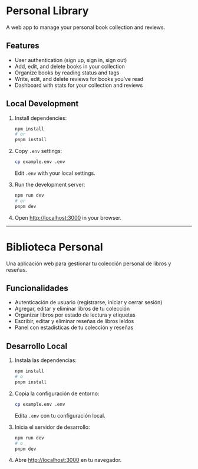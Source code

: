 # Personal Library

A web app to manage your personal book collection and reviews.

## Features

- User authentication (sign up, sign in, sign out)
- Add, edit, and delete books in your collection
- Organize books by reading status and tags
- Write, edit, and delete reviews for books you’ve read
- Dashboard with stats for your collection and reviews

## Local Development

1. Install dependencies:
   ```bash
   npm install
   # or
   pnpm install
   ```
2. Copy `.env` settings:
   ```bash
   cp example.env .env
   ```
   Edit `.env` with your local settings.

3. Run the development server:
   ```bash
   npm run dev
   # or
   pnpm dev
   ```
4. Open [http://localhost:3000](http://localhost:3000) in your browser.

---

# Biblioteca Personal

Una aplicación web para gestionar tu colección personal de libros y reseñas.

## Funcionalidades

- Autenticación de usuario (registrarse, iniciar y cerrar sesión)
- Agregar, editar y eliminar libros de tu colección
- Organizar libros por estado de lectura y etiquetas
- Escribir, editar y eliminar reseñas de libros leídos
- Panel con estadísticas de tu colección y reseñas

## Desarrollo Local

1. Instala las dependencias:
   ```bash
   npm install
   # o
   pnpm install
   ```
2. Copia la configuración de entorno:
   ```bash
   cp example.env .env
   ```
   Edita `.env` con tu configuración local.

3. Inicia el servidor de desarrollo:
   ```bash
   npm run dev
   # o
   pnpm dev
   ```
4. Abre [http://localhost:3000](http://localhost:3000) en tu navegador.
